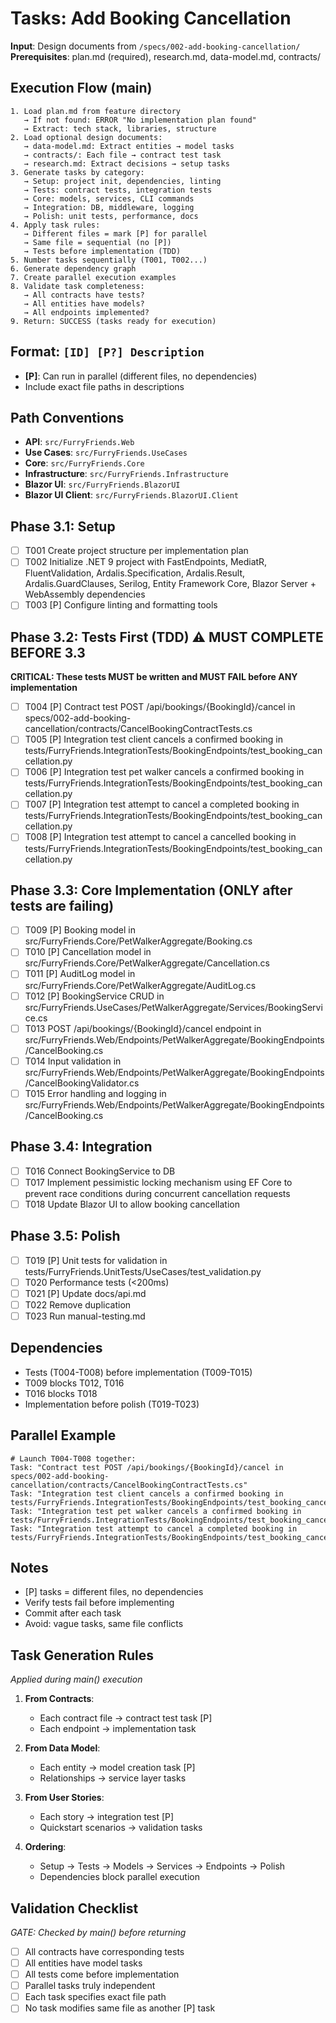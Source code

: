 # Tasks: Add Booking Cancellation

**Input**: Design documents from `/specs/002-add-booking-cancellation/`
**Prerequisites**: plan.md (required), research.md, data-model.md, contracts/

## Execution Flow (main)
```
1. Load plan.md from feature directory
   → If not found: ERROR "No implementation plan found"
   → Extract: tech stack, libraries, structure
2. Load optional design documents:
   → data-model.md: Extract entities → model tasks
   → contracts/: Each file → contract test task
   → research.md: Extract decisions → setup tasks
3. Generate tasks by category:
   → Setup: project init, dependencies, linting
   → Tests: contract tests, integration tests
   → Core: models, services, CLI commands
   → Integration: DB, middleware, logging
   → Polish: unit tests, performance, docs
4. Apply task rules:
   → Different files = mark [P] for parallel
   → Same file = sequential (no [P])
   → Tests before implementation (TDD)
5. Number tasks sequentially (T001, T002...)
6. Generate dependency graph
7. Create parallel execution examples
8. Validate task completeness:
   → All contracts have tests?
   → All entities have models?
   → All endpoints implemented?
9. Return: SUCCESS (tasks ready for execution)
```

## Format: `[ID] [P?] Description`
- **[P]**: Can run in parallel (different files, no dependencies)
- Include exact file paths in descriptions

## Path Conventions
- **API**: `src/FurryFriends.Web`
- **Use Cases**: `src/FurryFriends.UseCases`
- **Core**: `src/FurryFriends.Core`
- **Infrastructure**: `src/FurryFriends.Infrastructure`
- **Blazor UI**: `src/FurryFriends.BlazorUI`
- **Blazor UI Client**: `src/FurryFriends.BlazorUI.Client`

## Phase 3.1: Setup
- [ ] T001 Create project structure per implementation plan
- [ ] T002 Initialize .NET 9 project with FastEndpoints, MediatR, FluentValidation, Ardalis.Specification, Ardalis.Result, Ardalis.GuardClauses, Serilog, Entity Framework Core, Blazor Server + WebAssembly dependencies
- [ ] T003 [P] Configure linting and formatting tools

## Phase 3.2: Tests First (TDD) ⚠️ MUST COMPLETE BEFORE 3.3
**CRITICAL: These tests MUST be written and MUST FAIL before ANY implementation**
- [ ] T004 [P] Contract test POST /api/bookings/{BookingId}/cancel in specs/002-add-booking-cancellation/contracts/CancelBookingContractTests.cs
- [ ] T005 [P] Integration test client cancels a confirmed booking in tests/FurryFriends.IntegrationTests/BookingEndpoints/test_booking_cancellation.py
- [ ] T006 [P] Integration test pet walker cancels a confirmed booking in tests/FurryFriends.IntegrationTests/BookingEndpoints/test_booking_cancellation.py
- [ ] T007 [P] Integration test attempt to cancel a completed booking in tests/FurryFriends.IntegrationTests/BookingEndpoints/test_booking_cancellation.py
- [ ] T008 [P] Integration test attempt to cancel a cancelled booking in tests/FurryFriends.IntegrationTests/BookingEndpoints/test_booking_cancellation.py

## Phase 3.3: Core Implementation (ONLY after tests are failing)
- [ ] T009 [P] Booking model in src/FurryFriends.Core/PetWalkerAggregate/Booking.cs
- [ ] T010 [P] Cancellation model in src/FurryFriends.Core/PetWalkerAggregate/Cancellation.cs
- [ ] T011 [P] AuditLog model in src/FurryFriends.Core/PetWalkerAggregate/AuditLog.cs
- [ ] T012 [P] BookingService CRUD in src/FurryFriends.UseCases/PetWalkerAggregate/Services/BookingService.cs
- [ ] T013 POST /api/bookings/{BookingId}/cancel endpoint in src/FurryFriends.Web/Endpoints/PetWalkerAggregate/BookingEndpoints/CancelBooking.cs
- [ ] T014 Input validation in src/FurryFriends.Web/Endpoints/PetWalkerAggregate/BookingEndpoints/CancelBookingValidator.cs
- [ ] T015 Error handling and logging in src/FurryFriends.Web/Endpoints/PetWalkerAggregate/BookingEndpoints/CancelBooking.cs

## Phase 3.4: Integration
- [ ] T016 Connect BookingService to DB
- [ ] T017 Implement pessimistic locking mechanism using EF Core to prevent race conditions during concurrent cancellation requests
- [ ] T018 Update Blazor UI to allow booking cancellation

## Phase 3.5: Polish
- [ ] T019 [P] Unit tests for validation in tests/FurryFriends.UnitTests/UseCases/test_validation.py
- [ ] T020 Performance tests (<200ms)
- [ ] T021 [P] Update docs/api.md
- [ ] T022 Remove duplication
- [ ] T023 Run manual-testing.md

## Dependencies
- Tests (T004-T008) before implementation (T009-T015)
- T009 blocks T012, T016
- T016 blocks T018
- Implementation before polish (T019-T023)

## Parallel Example
```
# Launch T004-T008 together:
Task: "Contract test POST /api/bookings/{BookingId}/cancel in specs/002-add-booking-cancellation/contracts/CancelBookingContractTests.cs"
Task: "Integration test client cancels a confirmed booking in tests/FurryFriends.IntegrationTests/BookingEndpoints/test_booking_cancellation.py"
Task: "Integration test pet walker cancels a confirmed booking in tests/FurryFriends.IntegrationTests/BookingEndpoints/test_booking_cancellation.py"
Task: "Integration test attempt to cancel a completed booking in tests/FurryFriends.IntegrationTests/BookingEndpoints/test_booking_cancellation.py"
```

## Notes
- [P] tasks = different files, no dependencies
- Verify tests fail before implementing
- Commit after each task
- Avoid: vague tasks, same file conflicts

## Task Generation Rules
*Applied during main() execution*

1. **From Contracts**:
   - Each contract file → contract test task [P]
   - Each endpoint → implementation task
   
2. **From Data Model**:
   - Each entity → model creation task [P]
   - Relationships → service layer tasks
   
3. **From User Stories**:
   - Each story → integration test [P]
   - Quickstart scenarios → validation tasks

4. **Ordering**:
   - Setup → Tests → Models → Services → Endpoints → Polish
   - Dependencies block parallel execution

## Validation Checklist
*GATE: Checked by main() before returning*

- [ ] All contracts have corresponding tests
- [ ] All entities have model tasks
- [ ] All tests come before implementation
- [ ] Parallel tasks truly independent
- [ ] Each task specifies exact file path
- [ ] No task modifies same file as another [P] task